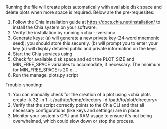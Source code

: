 Running the file will create plots automatically with available disk space and delete plots when more space is required. Below are the pre-requesites:
1. Follow the Chia installation guide at https://docs.chia.net/installation/ to install the Chia system on your software.
2. Verify the installation by running <chia --version>
3. Generate keys: 
    (a) <chia keys generate> will generate a new private key (24-word mnemonic seed); you should store this securely.
    (b) <chia keys add> will prompt you to enter your key 
    (c) <chia keys show> will display detailed public and private information on the keys
4. Start the Chia services using <chia start farmer>
5. Check for available disk space and edit the PLOT_SIZE and MIN_FREE_SPACE variables to accomodate, if necessary. The minimum for MIN_FREE_SPACE is 20 x ...
6. Run the manage_plots.py script


Trouble-shooting:
1. You can manually check for the creation of a plot using <chia plots create -k 32 -n 1 -t /path/to/temp/directory -d /path/to/plot/directory>
2. Verify that the script correctly points to the Chia CLI and that all necessary configurations (like keys and settings) are in place.
3. Monitor your system's CPU and RAM usage to ensure it's not being overwhelmed, which could slow down or stop the process.

    
